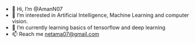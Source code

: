 - 👋 Hi, I’m @AmanN07
- 👀 I’m interested in Artificial Intelligence, Machine Learning and computer vision.  
- 🌱 I’m currently learning basics of tensorflow and deep learning
- 📫 Reach me netama07@gmail.com

<!---
AmanN07/AmanN07 is a ✨ special ✨ repository because its `README.md` (this file) appears on your GitHub profile.
You can click the Preview link to take a look at your changes.
--->
